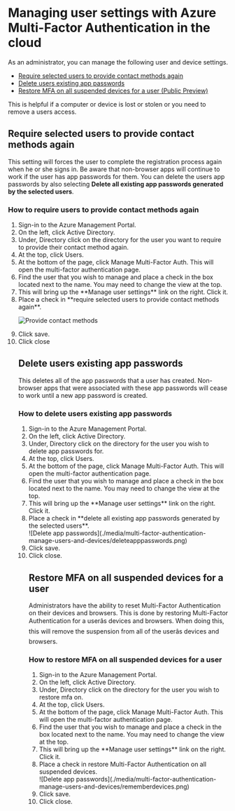 <properties 
	pageTitle="Azure Multi-Factor Authentication Reports" 
	description="This describes how to change user settings such as forcing the users to do the proof-up process again." 
	documentationCenter="" 
	services="multi-factor-authentication" 
	authors="billmath" 
	manager="stevenpo" 
	editor="curtand"/>

<tags 
	ms.service="multi-factor-authentication" 
	ms.date="11/19/2015" 
	wacn.date=""/>

# Managing user settings with Azure Multi-Factor Authentication in the cloud

As an administrator, you can manage the following user and device settings.  

- [Require selected users to provide contact methods again](#require-selected-users-to-provide-contact-methods-again)
- [Delete users existing app passwords](#delete-users-existing-app-passwords)
- [Restore MFA on all suspended devices for a user (Public Preview)](#restore-mfa-on-all-suspended-devices-for-a-user)






This is helpful if a computer or device is lost or stolen or you need to remove a users access.


## Require selected users to provide contact methods again

This setting will forces the user to complete the registration process again when he or she signs in. Be aware that non-browser apps will continue to work if the user has app passwords for them.  You can delete the users app passwords by also selecting **Delete all existing app passwords generated by the selected users**.

### How to require users to provide contact methods again

<ol>
<li>Sign-in to the Azure Management Portal.</li>
<li>On the left, click Active Directory.</li>
<li>Under, Directory click on the directory for the user you want to require to provide their contact method again.</li>
<li>At the top, click Users.</li>
<li>At the bottom of the page, click Manage Multi-Factor Auth. This will open the multi-factor authentication page.
<li>Find the user that you wish to manage and place a check in the box located next to the name. You may need to change the view at the top.</li>
<li>This will bring up the **Manage user settings** link on the right. Click it.</li> 
<li>Place a check in **require selected users to provide contact methods again**.</li>

![Provide contact methods](./media/multi-factor-authentication-manage-users-and-devices/reproofup.png)

<li>Click save.</li>
<li>Click close</li>

## Delete users existing app passwords

This deletes all of the app passwords that a user has created. Non-browser apps that were associated with these app passwords will cease to work until a new app password is created.

### How to delete users existing app passwords

<ol>
<li>Sign-in to the Azure Management Portal.</li>
<li>On the left, click Active Directory.</li>
<li>Under, Directory click on the directory for the user you wish to delete app passwords for.</li>
<li>At the top, click Users.</li>
<li>At the bottom of the page, click Manage Multi-Factor Auth. This will open the multi-factor authentication page.
<li>Find the user that you wish to manage and place a check in the box located next to the name. You may need to change the view at the top.</li>
<li>This will bring up the **Manage user settings** link on the right. Click it.</li> 
<li>Place a check in **delete all existing app passwords generated by the selected users**.</li>
![Delete app passwords](./media/multi-factor-authentication-manage-users-and-devices/deleteapppasswords.png)
<li>Click save.</li>
<li>Click close.</li>





## Restore MFA on all suspended devices for a user

Administrators have the ability to reset Multi-Factor Authentication on their devices and browsers. This is done by restoring Multi-Factor Authentication for a userâs devices and browsers. When doing this, this will remove the suspension from all of the userâs devices and browsers. 

### How to restore MFA on all suspended devices for a user

<ol>
<li>Sign-in to the Azure Management Portal.</li>
<li>On the left, click Active Directory.</li>
<li>Under, Directory click on the directory for the user you wish to restore mfa on.</li>
<li>At the top, click Users.</li>
<li>At the bottom of the page, click Manage Multi-Factor Auth. This will open the multi-factor authentication page.
<li>Find the user that you wish to manage and place a check in the box located next to the name. You may need to change the view at the top.</li>
<li>This will bring up the **Manage user settings** link on the right. Click it.</li> 
<li>Place a check in restore Multi-Factor Authentication on all suspended devices.</li>
![Delete app passwords](./media/multi-factor-authentication-manage-users-and-devices/rememberdevices.png)
<li>Click save.</li>
<li>Click close.</li>


